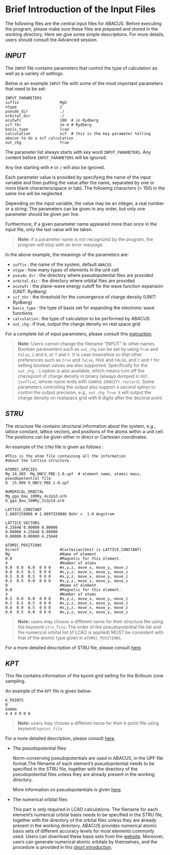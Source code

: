 # Brief Introduction of the Input Files

The following files are the central input files for ABACUS. Before executing the program, please make sure these files are prepared and stored in the working directory. Here we give some simple descriptions. For more details, users should consult the Advanced session.

## *INPUT*

The `INPUT` file contains parameters that control the type of calculation as well as a variety of settings.

Below is an example `INPUT` file with some of the most important parameters that need to be set:

```plaintext
INPUT_PARAMETERS
suffix                  MgO
ntype                   2
pseudo_dir              ./
orbital_dir             ./
ecutwfc                 100  # in Rydberg
scf_thr                 1e-4 # Rydberg
basis_type              lcao
calculation             scf  # this is the key parameter telling abacus to do a scf calculation
out_chg                 True
```

The parameter list always starts with key word `INPUT_PARAMETERS`. Any content before `INPUT_PARAMETERS` will be ignored.

Any line starting with `#` or `/` will also be ignored.

Each parameter value is provided by specifying the name of the input variable
and then putting the value after the name, separated by one or more blank characters(space or tab). The following characters (> 150) in the same line will be neglected.

Depending on the input variable, the value may be an integer, a real number or a string. The parameters can be given in any order, but only one parameter should be given per line.

Furthermore, if a given parameter name appeared more than once in the input file, only the last value will be taken.

> **Note:** if a parameter name is not recognized by the program, the program will stop with an error message.

In the above example, the meanings of the parameters are:

- `suffix` : the name of the system, default `ABACUS`
- `ntype` : how many types of elements in the unit cell
- `pseudo_dir` : the directory where pseudopotential files are provided
- `orbital_dir` : the directory where orbital files are provided
- `ecutwfc` : the plane-wave energy cutoff for the wave function expansion (UNIT: Rydberg)
- `scf_thr` : the threshold for the convergence of charge density (UNIT: Rydberg)
- `basis_type` : the type of basis set for expanding the electronic wave functions
- `calculation` : the type of calculation to be performed by ABACUS
- `out_chg` : if true, output the charge density on real space grid

For a complete list of input parameters, please consult this [instruction](../advanced/input_files/input-main.md).

> **Note:** Users cannot change the filename “INPUT” to other names. Boolean paramerters such as `out_chg` can be set by using `True` and `False`, `1` and `0`, or `T` and `F`. It is case insensitive so that other preferences such as `true` and `false`, `TRUE` and `FALSE`, and `t` and `f` for setting boolean values are also supported. Specifically for the `out_chg`, `-1` option is also available, which means turn off the checkpoint of charge density in binary (always dumped in `OUT.{suffix}`, whose name ends with `CHARGE-DENSITY.restart`). Some parameters controlling the output also support a second option to control the output precision, e.g., `out_chg True 8` will output the charge density on realspace grid with 8 digits after the decimal point.

## *STRU*

The structure file contains structural information about the system, e.g., lattice constant, lattice vectors, and positions of the atoms within a unit cell. The positions can be given either in direct or Cartesian coordinates.

An example of the `STRU` file is given as follows :

```plaintext
#This is the atom file containing all the information
#about the lattice structure.

ATOMIC_SPECIES
Mg 24.305  Mg_ONCV_PBE-1.0.upf  # element name, atomic mass, pseudopotential file
O  15.999 O_ONCV_PBE-1.0.upf

NUMERICAL_ORBITAL
Mg_gga_8au_100Ry_4s2p1d.orb
O_gga_8au_100Ry_2s2p1d.orb

LATTICE_CONSTANT
1.8897259886 # 1.8897259886 Bohr =  1.0 Angstrom

LATTICE_VECTORS
4.25648 0.00000 0.00000  
0.00000 4.25648 0.00000
0.00000 0.00000 4.25648

ATOMIC_POSITIONS
Direct                  #Cartesian(Unit is LATTICE_CONSTANT)
Mg                      #Name of element        
0.0                     #Magnetic for this element.
4                       #Number of atoms
0.0  0.0  0.0  0 0 0    #x,y,z, move_x, move_y, move_z
0.0  0.5  0.5  0 0 0    #x,y,z, move_x, move_y, move_z
0.5  0.0  0.5  0 0 0    #x,y,z, move_x, move_y, move_z
0.5  0.5  0.0  0 0 0    #x,y,z, move_x, move_y, move_z
O                       #Name of element        
0.0                     #Magnetic for this element.
4                       #Number of atoms
0.5  0.0  0.0  0 0 0    #x,y,z, move_x, move_y, move_z
0.5  0.5  0.5  0 0 0    #x,y,z, move_x, move_y, move_z
0.0  0.0  0.5  0 0 0    #x,y,z, move_x, move_y, move_z
0.0  0.5  0.0  0 0 0    #x,y,z, move_x, move_y, move_z
```

> **Note:** users may choose a different name for their structure file using the keyword `stru_file`. The order of the pseudopotential file list and the numerical orbital list (if LCAO is applied) MUST be consistent with that of the atomic type given in `ATOMIC_POSITIONS`.

For a more detailed description of STRU file, please consult [here](../advanced/input_files/stru.md).

## *KPT*

This file contains information of the kpoint grid setting for the Brillouin zone sampling.

An example of the `KPT` file is given below:

```plaintext
K_POINTS
0 
Gamma
4 4 4 0 0 0
```

> **Note:** users may choose a different name for their k-point file using keyword `kpoint_file`

For a more detailed description, please consult [here](../advanced/input_files/kpt.md).

- The pseudopotential files

    Norm-conserving pseudopotentials are used in ABACUS, in the UPF file format.The filename of each element’s pseudopotential needs to be specified in the STRU file, together with the directory of the pseudopotential files unless they are already present in the working directory.

    More information on pseudopotentials is given [here](../advanced/pp_orb.md#pseudopotentials).

- The numerical orbital files

    This part is only required in LCAO calculations.
    The filename for each element’s numerical orbital basis needs to be specified in the STRU file, together with the directory of the orbital files unless they are already present in the working directory.
    ABACUS provides numerical atomic basis sets of different accuracy levels for most elements commonly used. Users can download these basis sets from the [website](http://abacus.ustc.edu.cn/pseudo/list.htm). Moreover, users can generate numerical atomic orbitals by themselves, and the procedure is provided in this [short introduction](../advanced/pp_orb.md#generating-atomic-orbital-bases).
